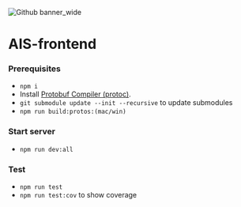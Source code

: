 ![Github banner_wide](https://github.com/user-attachments/assets/422b30d8-bf99-43c2-a161-67e975fdd277)

# AIS-frontend

### Prerequisites

- `npm i`
- Install [Protobuf Compiler (protoc)](https://medium.com/@LogeshSakthivel/installing-protobuf-compiler-protoc-536e7770e13b).
- `git submodule update --init --recursive` to update submodules
- `npm run build:protos:(mac/win)`

### Start server

- `npm run dev:all`

### Test

- `npm run test`
- `npm run test:cov` to show coverage
